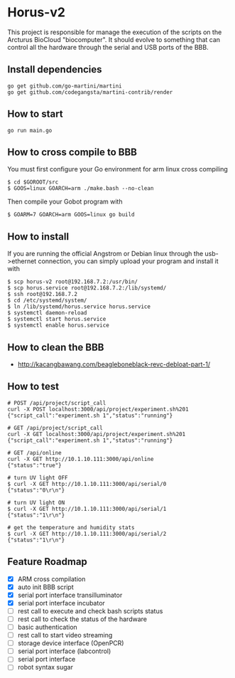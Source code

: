 Horus-v2
=====

This project is responsible for manage the execution of the scripts on the Arcturus BioCloud "biocomputer". It should evolve to something that can control all the hardware through the serial and USB ports of the BBB.

## Install dependencies
    go get github.com/go-martini/martini
    go get github.com/codegangsta/martini-contrib/render

## How to start
    go run main.go
    
## How to cross compile to BBB
You must first configure your Go environment for arm linux cross compiling

    $ cd $GOROOT/src
    $ GOOS=linux GOARCH=arm ./make.bash --no-clean
    
Then compile your Gobot program with

    $ GOARM=7 GOARCH=arm GOOS=linux go build
    
## How to install
    
If you are running the official Angstrom or Debian linux through the usb->ethernet connection, you can simply upload your program and install it with

    $ scp horus-v2 root@192.168.7.2:/usr/bin/
    $ scp horus.service root@192.168.7.2:/lib/systemd/
    $ ssh root@192.168.7.2
    $ cd /etc/systemd/system/
    $ ln /lib/systemd/horus.service horus.service
    $ systemctl daemon-reload
    $ systemctl start horus.service
    $ systemctl enable horus.service
    
## How to clean the BBB

* <http://kacangbawang.com/beagleboneblack-revc-debloat-part-1/>
    
## How to test
    # POST /api/project/script_call
    curl -X POST localhost:3000/api/project/experiment.sh%201
    {"script_call":"experiment.sh 1","status":"running"}

    # GET /api/project/script_call
    curl -X GET localhost:3000/api/project/experiment.sh%201
    {"script_call":"experiment.sh 1","status":"running"}
    
    # GET /api/online
    curl -X GET http://10.1.10.111:3000/api/online
    {"status":"true"}
    
    # turn UV light OFF
    $ curl -X GET http://10.1.10.111:3000/api/serial/0
    {"status":"0\r\n"}
    
    # turn UV light ON
    $ curl -X GET http://10.1.10.111:3000/api/serial/1
    {"status":"1\r\n"}
    
    # get the temperature and humidity stats
    $ curl -X GET http://10.1.10.111:3000/api/serial/2
    {"status":"1\r\n"}
    

## Feature Roadmap

  - [x] ARM cross compilation
  - [x] auto init BBB script
  - [x] serial port interface transilluminator
  - [x] serial port interface incubator
  - [ ] rest call to execute and check bash scripts status
  - [ ] rest call to check the status of the hardware
  - [ ] basic authentication
  - [ ] rest call to start video streaming
  - [ ] storage device interface (OpenPCR)
  - [ ] serial port interface (labcontrol)
  - [ ] serial port interface 
  - [ ] robot syntax sugar